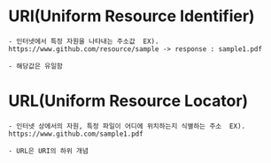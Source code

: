 # URI(Uniform Resource Identifier)
    - 인터넷에서 특정 자원을 나타내는 주소값  EX). https://www.github.com/resource/sample -> response : sample1.pdf   
      
    - 해당값은 유일함

# URL(Uniform Resource Locator)
    - 인터넷 상에서의 자원, 특정 파일이 어디에 위치하는지 식별하는 주소  EX). https://www.github.com/sample1.pdf
      
    - URL은 URI의 하위 개념
